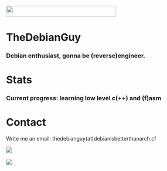 <!--<img src='https://forthebadge.com/images/badges/works-on-my-machine.svg' width='200px' height='100px'></img>
<img src='https://forthebadge.com/images/badges/uses-brains.svg' width='200px' height='35px'></img>
<img src='https://forthebadge.com/images/badges/powered-by-coders-sweat.svg' width='200px' height='100px'></img>-->
<img src='https://img.shields.io/keybase/pgp/thedebianguy?label=thedebianguy%20PGP&style=for-the-badge' width='300px' height='30px'></img>
# TheDebianGuy
### Debian enthusiast, gonna be (reverse)engineer.

# Stats
### Current progress: learning low level c(++) and (f)asm

# Contact
Write me an email: thedebianguy(at)debianisbetterthanarch.cf

<a href="https://github.com/TheDebianGuy">
  <img src="https://github-readme-stats.vercel.app/api/top-langs/?username=TheDebianGuy&layout=compact" /></a>
<br />
<!---new lines go <br></br><br></br><br></br><br></br> hehe
:::::::-.  .,::::::  :::::::.  :::  :::.   :::.    :::.
 ;;,   `';,;;;;''''   ;;;'';;' ;;;  ;;`;;  `;;;;,  `;;;
 `[[     [[ [[cccc    [[[__[[\.[[[ ,[[ '[[,  [[[[[. '[[
  $$,    $$ $$""""    $$""""Y$$$$$c$$$cc$$$c $$$ "Y$c$$
  888_,o8P' 888oo,__ _88o,,od8P888 888   888,888    Y88
  MMMMP"`   """"YUMMM""YUMMMP" MMM YMM   ""` MMM     YM--->
<br />
<a href="https://github.com/TheDebianGuy">
<img src="https://github-readme-stats.vercel.app/api?username=TheDebianGuy&show_icons=true&theme=cobalt"/></a>
